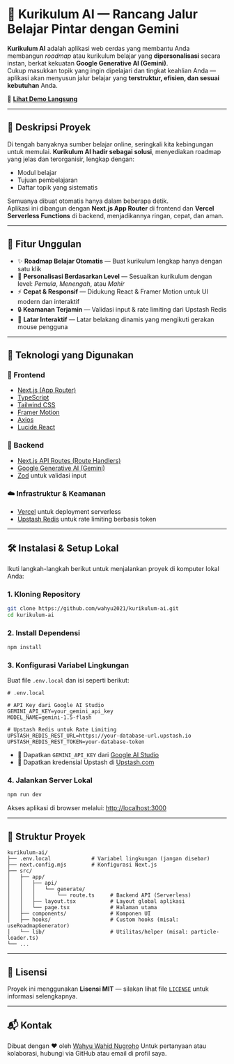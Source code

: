 # 🌟 Kurikulum AI — Rancang Jalur Belajar Pintar dengan Gemini

**Kurikulum AI** adalah aplikasi web cerdas yang membantu Anda membangun *roadmap* atau kurikulum belajar yang **dipersonalisasi** secara instan, berkat kekuatan **Google Generative AI (Gemini)**.  
Cukup masukkan topik yang ingin dipelajari dan tingkat keahlian Anda — aplikasi akan menyusun jalur belajar yang **terstruktur, efisien, dan sesuai kebutuhan** Anda.

🔗 **[Lihat Demo Langsung](https://kurikulum-ai.vercel.app/)**

---

## 📌 Deskripsi Proyek

Di tengah banyaknya sumber belajar online, seringkali kita kebingungan untuk memulai. **Kurikulum AI hadir sebagai solusi**, menyediakan roadmap yang jelas dan terorganisir, lengkap dengan:

- Modul belajar
- Tujuan pembelajaran
- Daftar topik yang sistematis

Semuanya dibuat otomatis hanya dalam beberapa detik.  
Aplikasi ini dibangun dengan **Next.js App Router** di frontend dan **Vercel Serverless Functions** di backend, menjadikannya ringan, cepat, dan aman.

---

## 🚀 Fitur Unggulan

- ✨ **Roadmap Belajar Otomatis** — Buat kurikulum lengkap hanya dengan satu klik
- 👤 **Personalisasi Berdasarkan Level** — Sesuaikan kurikulum dengan level: *Pemula*, *Menengah*, atau *Mahir*
- ⚡ **Cepat & Responsif** — Didukung React & Framer Motion untuk UI modern dan interaktif
- 🔒 **Keamanan Terjamin** — Validasi input & rate limiting dari Upstash Redis
- 🎨 **Latar Interaktif** — Latar belakang dinamis yang mengikuti gerakan mouse pengguna

---

## 🧰 Teknologi yang Digunakan

### 🔹 Frontend

- [Next.js (App Router)](https://nextjs.org/)
- [TypeScript](https://www.typescriptlang.org/)
- [Tailwind CSS](https://tailwindcss.com/)
- [Framer Motion](https://www.framer.com/motion/)
- [Axios](https://axios-http.com/)
- [Lucide React](https://lucide.dev/)

### 🔸 Backend

- [Next.js API Routes (Route Handlers)](https://nextjs.org/docs/app/building-your-application/routing/route-handlers)
- [Google Generative AI (Gemini)](https://ai.google.dev/)
- [Zod](https://zod.dev/) untuk validasi input

### ☁️ Infrastruktur & Keamanan

- [Vercel](https://vercel.com/) untuk deployment serverless
- [Upstash Redis](https://upstash.com/) untuk rate limiting berbasis token

---

## 🛠️ Instalasi & Setup Lokal

Ikuti langkah-langkah berikut untuk menjalankan proyek di komputer lokal Anda:

### 1. Kloning Repository

```bash
git clone https://github.com/wahyu2021/kurikulum-ai.git
cd kurikulum-ai
````

### 2. Install Dependensi

```bash
npm install
```

### 3. Konfigurasi Variabel Lingkungan

Buat file `.env.local` dan isi seperti berikut:

```env
# .env.local

# API Key dari Google AI Studio
GEMINI_API_KEY=your_gemini_api_key
MODEL_NAME=gemini-1.5-flash

# Upstash Redis untuk Rate Limiting
UPSTASH_REDIS_REST_URL=https://your-database-url.upstash.io
UPSTASH_REDIS_REST_TOKEN=your-database-token
```

* 🔑 Dapatkan `GEMINI_API_KEY` dari [Google AI Studio](https://aistudio.google.com/app/apikey)
* 🔐 Dapatkan kredensial Upstash di [Upstash.com](https://upstash.com/)

### 4. Jalankan Server Lokal

```bash
npm run dev
```

Akses aplikasi di browser melalui: [http://localhost:3000](http://localhost:3000)

---

## 📁 Struktur Proyek

```
kurikulum-ai/
├── .env.local             # Variabel lingkungan (jangan disebar)
├── next.config.mjs        # Konfigurasi Next.js
├── src/
│   ├── app/
│   │   ├── api/
│   │   │   └── generate/
│   │   │       └── route.ts     # Backend API (Serverless)
│   │   ├── layout.tsx           # Layout global aplikasi
│   │   └── page.tsx             # Halaman utama
│   ├── components/              # Komponen UI
│   ├── hooks/                   # Custom hooks (misal: useRoadmapGenerator)
│   └── lib/                     # Utilitas/helper (misal: particle-loader.ts)
└── ...
```

---

## 📄 Lisensi

Proyek ini menggunakan **Lisensi MIT** — silakan lihat file [`LICENSE`](./LICENSE) untuk informasi selengkapnya.

---

## 📬 Kontak

Dibuat dengan ❤️ oleh [Wahyu Wahid Nugroho](https://github.com/wahyu2021)
Untuk pertanyaan atau kolaborasi, hubungi via GitHub atau email di profil saya.